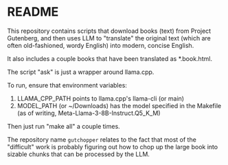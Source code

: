 # README

This repository contains scripts that download books (text) from Project
Gutenberg, and then uses LLM to "translate" the original text (which are often
old-fashioned, wordy English) into modern, concise English.

It also includes a couple books that have been translated as *.book.html.

The script "ask" is just a wrapper around llama.cpp.

To run, ensure that environment variables:

1. LLAMA_CPP_PATH points to llama.cpp's llama-cli (or main)
2. MODEL_PATH (or ~/Downloads) has the model specified in the Makefile (as of writing, Meta-Llama-3-8B-Instruct.Q5_K_M)

Then just run "make all" a couple times.

The repository name `gutchopper` relates to the fact that most of the "difficult"
work is probably figuring out how to chop up the large book into sizable chunks
that can be processed by the LLM.
